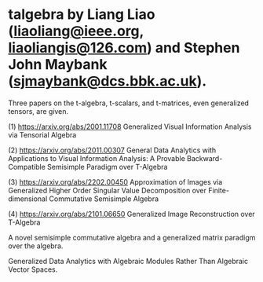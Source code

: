# talgebra by Liang Liao (liaoliang@ieee.org, liaoliangis@126.com) and Stephen John Maybank (sjmaybank@dcs.bbk.ac.uk). 
Three papers on the t-algebra, t-scalars, and t-matrices, even generalized tensors, are given. 

(1) https://arxiv.org/abs/2001.11708  Generalized Visual Information Analysis via Tensorial Algebra 

(2) https://arxiv.org/abs/2011.00307   General Data Analytics with Applications to Visual Information Analysis: A Provable Backward-Compatible Semisimple Paradigm over T-Algebra

(3) https://arxiv.org/abs/2202.00450   Approximation of Images via Generalized Higher Order Singular Value Decomposition over Finite-dimensional Commutative Semisimple Algebra

(4) https://arxiv.org/abs/2101.06650   Generalized Image Reconstruction over T-Algebra

A novel semisimple commutative algebra and a generalized matrix paradigm over the algebra.  

Generalized Data Analytics with Algebraic Modules Rather Than Algebraic Vector Spaces.   
